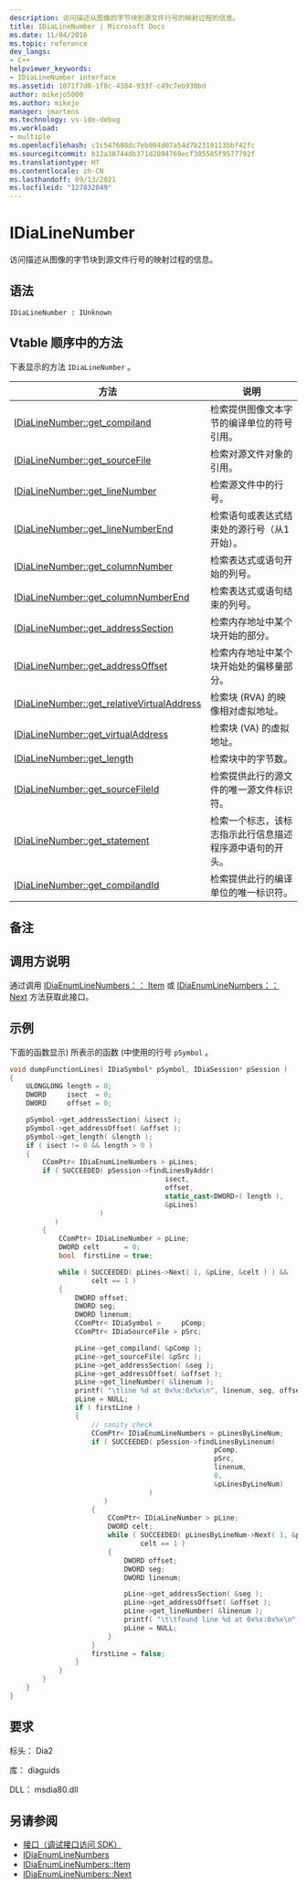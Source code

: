 ```yaml
---
description: 访问描述从图像的字节块到源文件行号的映射过程的信息。
title: IDiaLineNumber | Microsoft Docs
ms.date: 11/04/2016
ms.topic: reference
dev_langs:
- C++
helpviewer_keywords:
- IDiaLineNumber interface
ms.assetid: 1071f7d0-1f8c-4384-933f-c49c7eb930bd
author: mikejo5000
ms.author: mikejo
manager: jmartens
ms.technology: vs-ide-debug
ms.workload:
- multiple
ms.openlocfilehash: c1c547688dc7eb004d07a54d7b2319113bbf42fc
ms.sourcegitcommit: b12a38744db371d2894769ecf305585f9577792f
ms.translationtype: HT
ms.contentlocale: zh-CN
ms.lasthandoff: 09/13/2021
ms.locfileid: "127832049"
---
```

# <a name="idialinenumber"></a>IDiaLineNumber
访问描述从图像的字节块到源文件行号的映射过程的信息。

## <a name="syntax"></a>语法

```
IDiaLineNumber : IUnknown
```

## <a name="methods-in-vtable-order"></a>Vtable 顺序中的方法
下表显示的方法 `IDiaLineNumber` 。

|方法|说明|
|------------|-----------------|
|[IDiaLineNumber::get_compiland](../../debugger/debug-interface-access/idialinenumber-get-compiland.md)|检索提供图像文本字节的编译单位的符号引用。|
|[IDiaLineNumber::get_sourceFile](../../debugger/debug-interface-access/idialinenumber-get-sourcefile.md)|检索对源文件对象的引用。|
|[IDiaLineNumber::get_lineNumber](../../debugger/debug-interface-access/idialinenumber-get-linenumber.md)|检索源文件中的行号。|
|[IDiaLineNumber::get_lineNumberEnd](../../debugger/debug-interface-access/idialinenumber-get-linenumberend.md)|检索语句或表达式结束处的源行号（从1开始）。|
|[IDiaLineNumber::get_columnNumber](../../debugger/debug-interface-access/idialinenumber-get-columnnumber.md)|检索表达式或语句开始的列号。|
|[IDiaLineNumber::get_columnNumberEnd](../../debugger/debug-interface-access/idialinenumber-get-columnnumberend.md)|检索表达式或语句结束的列号。|
|[IDiaLineNumber::get_addressSection](../../debugger/debug-interface-access/idialinenumber-get-addresssection.md)|检索内存地址中某个块开始的部分。|
|[IDiaLineNumber::get_addressOffset](../../debugger/debug-interface-access/idialinenumber-get-addressoffset.md)|检索内存地址中某个块开始处的偏移量部分。|
|[IDiaLineNumber::get_relativeVirtualAddress](../../debugger/debug-interface-access/idialinenumber-get-relativevirtualaddress.md)|检索块 (RVA) 的映像相对虚拟地址。|
|[IDiaLineNumber::get_virtualAddress](../../debugger/debug-interface-access/idialinenumber-get-virtualaddress.md)|检索块 (VA) 的虚拟地址。|
|[IDiaLineNumber::get_length](../../debugger/debug-interface-access/idialinenumber-get-length.md)|检索块中的字节数。|
|[IDiaLineNumber::get_sourceFileId](../../debugger/debug-interface-access/idialinenumber-get-sourcefileid.md)|检索提供此行的源文件的唯一源文件标识符。|
|[IDiaLineNumber::get_statement](../../debugger/debug-interface-access/idialinenumber-get-statement.md)|检索一个标志，该标志指示此行信息描述程序源中语句的开头。|
|[IDiaLineNumber::get_compilandId](../../debugger/debug-interface-access/idialinenumber-get-compilandid.md)|检索提供此行的编译单位的唯一标识符。|

## <a name="remarks"></a>备注

## <a name="notes-for-callers"></a>调用方说明
通过调用 [IDiaEnumLineNumbers：： Item](../../debugger/debug-interface-access/idiaenumlinenumbers-item.md) 或 [IDiaEnumLineNumbers：： Next](../../debugger/debug-interface-access/idiaenumlinenumbers-next.md) 方法获取此接口。

## <a name="example"></a>示例
下面的函数显示) 所表示的函数 (中使用的行号 `pSymbol` 。

```C++
void dumpFunctionLines( IDiaSymbol* pSymbol, IDiaSession* pSession )
{
    ULONGLONG length = 0;
    DWORD     isect  = 0;
    DWORD     offset = 0;

    pSymbol->get_addressSection( &isect );
    pSymbol->get_addressOffset( &offset );
    pSymbol->get_length( &length );
    if ( isect != 0 && length > 0 )
    {
        CComPtr< IDiaEnumLineNumbers > pLines;
        if ( SUCCEEDED( pSession->findLinesByAddr(
                                      isect,
                                      offset,
                                      static_cast<DWORD>( length ),
                                      &pLines)
                      )
           )
        {
            CComPtr< IDiaLineNumber > pLine;
            DWORD celt      = 0;
            bool  firstLine = true;

            while ( SUCCEEDED( pLines->Next( 1, &pLine, &celt ) ) &&
                    celt == 1 )
            {
                DWORD offset;
                DWORD seg;
                DWORD linenum;
                CComPtr< IDiaSymbol >     pComp;
                CComPtr< IDiaSourceFile > pSrc;

                pLine->get_compiland( &pComp );
                pLine->get_sourceFile( &pSrc );
                pLine->get_addressSection( &seg );
                pLine->get_addressOffset( &offset );
                pLine->get_lineNumber( &linenum );
                printf( "\tline %d at 0x%x:0x%x\n", linenum, seg, offset );
                pLine = NULL;
                if ( firstLine )
                {
                    // sanity check
                    CComPtr< IDiaEnumLineNumbers > pLinesByLineNum;
                    if ( SUCCEEDED( pSession->findLinesByLinenum(
                                                  pComp,
                                                  pSrc,
                                                  linenum,
                                                  0,
                                                  &pLinesByLineNum)
                                  )
                       )
                    {
                        CComPtr< IDiaLineNumber > pLine;
                        DWORD celt;
                        while ( SUCCEEDED( pLinesByLineNum->Next( 1, &pLine, &celt ) ) &&
                                celt == 1 )
                        {
                            DWORD offset;
                            DWORD seg;
                            DWORD linenum;

                            pLine->get_addressSection( &seg );
                            pLine->get_addressOffset( &offset );
                            pLine->get_lineNumber( &linenum );
                            printf( "\t\tfound line %d at 0x%x:0x%x\n", linenum, seg, offset );
                            pLine = NULL;
                        }
                    }
                    firstLine = false;
                }
            }
        }
    }
}
```

## <a name="requirements"></a>要求
标头： Dia2

库： diaguids

DLL： msdia80.dll

## <a name="see-also"></a>另请参阅
- [接口（调试接口访问 SDK）](../../debugger/debug-interface-access/interfaces-debug-interface-access-sdk.md)
- [IDiaEnumLineNumbers](../../debugger/debug-interface-access/idiaenumlinenumbers.md)
- [IDiaEnumLineNumbers::Item](../../debugger/debug-interface-access/idiaenumlinenumbers-item.md)
- [IDiaEnumLineNumbers::Next](../../debugger/debug-interface-access/idiaenumlinenumbers-next.md)
